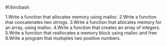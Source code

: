#!/bin/bash

1.Write a function that allocates memory using malloc.
2.Write a function that concatenates two strings.
3.Write a function that allocates memory for an array, using malloc.
4.Write a function that creates an array of integers.
5.Write a function that reallocates a memory block using malloc and free
6.Write a program that multiplies two positive numbers.


